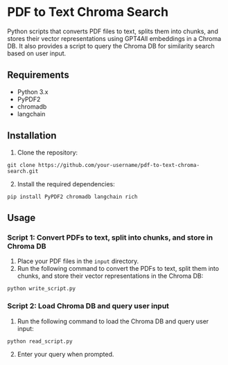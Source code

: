# PDF to Text Chroma Search
Python scripts that converts PDF files to text, splits them into chunks, and stores their vector representations using GPT4All embeddings in a Chroma DB. It also provides a script to query the Chroma DB for similarity search based on user input.

## Requirements

- Python 3.x
- PyPDF2
- chromadb
- langchain

## Installation

1. Clone the repository:
```
git clone https://github.com/your-username/pdf-to-text-chroma-search.git
```
2. Install the required dependencies:
```
pip install PyPDF2 chromadb langchain rich
```

## Usage

### Script 1: Convert PDFs to text, split into chunks, and store in Chroma DB

1. Place your PDF files in the `input` directory.
2. Run the following command to convert the PDFs to text, split them into chunks, and store their vector representations in the Chroma DB:
```
python write_script.py
```

### Script 2: Load Chroma DB and query user input

1. Run the following command to load the Chroma DB and query user input:
```
python read_script.py
```
2. Enter your query when prompted.
